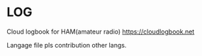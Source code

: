 # LOG

Cloud logbook for HAM(amateur radio)
https://cloudlogbook.net

Langage file
pls contribution other langs.
